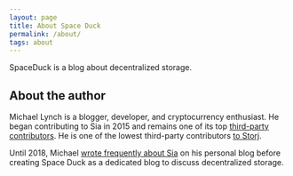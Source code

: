 ```yaml
---
layout: page
title: About Space Duck
permalink: /about/
tags: about
---
```


SpaceDuck is a blog about decentralized storage.

## About the author

Michael Lynch is a blogger, developer, and cryptocurrency enthusiast. He began contributing to Sia in 2015 and remains one of its top [third-party contributors](https://github.com/NebulousLabs/Sia/graphs/contributors). He is one of the lowest third-party contributors [to Storj](https://github.com/StorjOld/dataserv-client/graphs/contributors).

Until 2018, Michael [wrote frequently about Sia](https://mtlynch.io/tags/#sia) on his personal blog before creating Space Duck as a dedicated blog to discuss decentralized storage.
